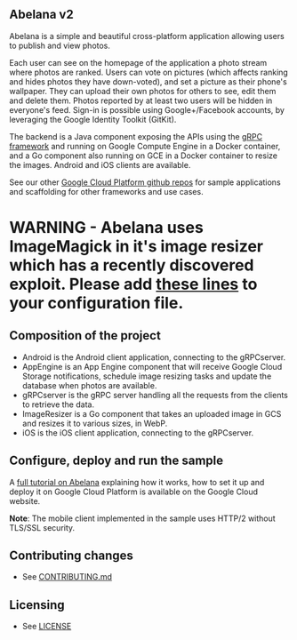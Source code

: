 ## Abelana v2

Abelana is a simple and beautiful cross-platform application allowing users to publish and view
photos.

Each user can see on the homepage of the application a photo stream where photos are ranked. Users
can vote on pictures (which affects ranking and hides photos they have down-voted), and set a
picture as their phone's wallpaper. They can upload their own photos for others to see, edit them
and delete them. Photos reported by at least two users will be hidden in everyone's feed. Sign-in is
possible using Google+/Facebook accounts, by leveraging the Google Identity Toolkit (GitKit).

The backend is a Java component exposing the APIs using the [gRPC framework](http://www.grpc.io/) and
running on Google Compute Engine in a Docker container, and a Go component also running on GCE in a
Docker container to resize the images.  Android and iOS clients are available.

See our other [Google Cloud Platform github repos](https://github.com/GoogleCloudPlatform) for
sample applications and scaffolding for other frameworks and use cases.

# WARNING - Abelana uses ImageMagick in it's image resizer which has a recently discovered exploit.  Please add  [these lines](https://gist.github.com/rawdigits/d73312d21c8584590783a5e07e124723) to your configuration file.

## Composition of the project

* Android is the Android client application, connecting to the gRPCserver.
* AppEngine is an App Engine component that will receive Google Cloud Storage notifications,
schedule image resizing tasks and update the database when photos are available.
* gRPCserver is the gRPC server handling all the requests from the clients to retrieve the data.
* ImageResizer is a Go component that takes an uploaded image in GCS and resizes it to various
sizes, in WebP.
* iOS is the iOS client application, connecting to the gRPCserver.

## Configure, deploy and run the sample

A [full tutorial on Abelana](https://cloud.google.com/solutions/mobile/image-management-mobile-apps-grpc)
 explaining how it works, how to set it up and deploy it on Google Cloud Platform is available on the
Google Cloud website.

**Note**: The mobile client implemented in the sample uses HTTP/2 without TLS/SSL security.

## Contributing changes

* See [CONTRIBUTING.md](CONTRIBUTING.md)

## Licensing

* See [LICENSE](LICENSE)
